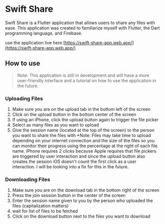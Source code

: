 # Swift Share

Swift Share is a Flutter application that allows users to share any files with ease. This application was created to familiarize myself with Flutter, the Dart programming language, and Firebase.

use the application live here [https://swift-share-app.web.app/](https://swift-share-app.web.app/)

## How to use
> Note: This application is still in development and will have a more user-friendly interface and a tutorial on how to use the application in the future.

### Uploading Files
1. Make sure you are on the upload tab in the bottom left of the screen
2. Click on the upload button in the bottom center of the screen 
3. If using an iPhone, click the upload button again to trigger the file picker
4. Select as many files as you want to upload
5. Give the session name (located at the top of the screen) to the person you want to share the files with
*Note: Files may take time to upload depending on your internet connection and the size of the files so you can monitor their progress using the percentage at the right of each file name.
iPhone requires 2 clicks because Apple requires that file pickers are triggered by user interaction and since the upload button also creates the session iOS doesn't count the first click as a user interaction. I will be looking into a fix for this in the future.

### Downloading Files
1. Make sure you are on the download tab in the bottom right of the screen
2. Press the join session button in the center of the screen
3. Enter the session name given to you by the person who uploaded the files (capitalization matters)
4. wait for list of files to be fetched
5. Click on the download button next to the files you want to download

